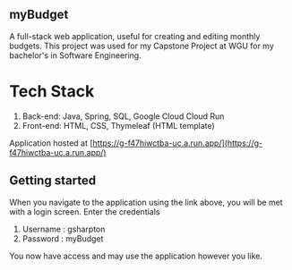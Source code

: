 myBudget
---
A full-stack web application, useful for creating and editing monthly budgets. This project was used for my Capstone Project at WGU for my bachelor's in Software Engineering.

# Tech Stack
1. Back-end: Java, Spring, SQL, Google Cloud Cloud Run
2. Front-end: HTML, CSS, Thymeleaf (HTML template)

Application hosted at [https://g-f47hiwctba-uc.a.run.app/](https://g-f47hiwctba-uc.a.run.app/)

## Getting started

When you navigate to the application using the link above, you will be met with a login screen. Enter the credentials
1. Username : gsharpton
2. Password : myBudget

You now have access and may use the application however you like.
